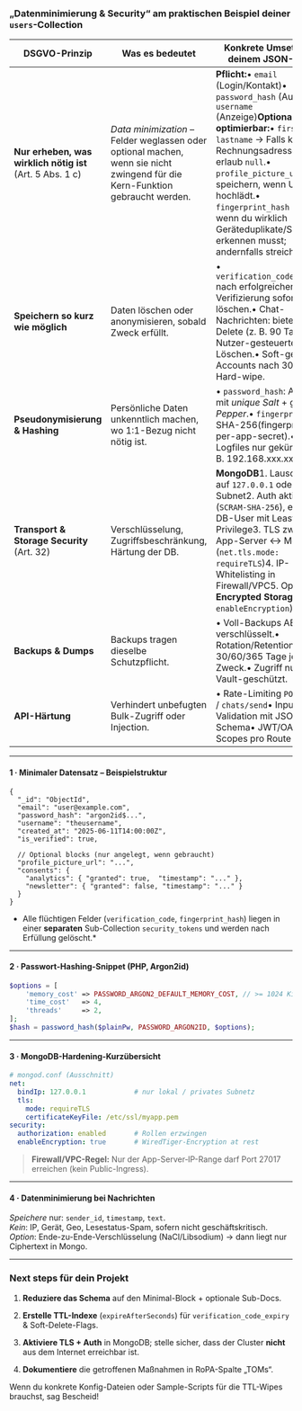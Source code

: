 ### „Datenminimierung & Security“ am praktischen Beispiel deiner `users`-Collection

| DSGVO-Prinzip                                             | Was es bedeutet                                                                                                              | Konkrete Umsetzung in **deinem** JSON-Modell                                                                                                                                                                                                                                                                                                                        |
| --------------------------------------------------------- | ---------------------------------------------------------------------------------------------------------------------------- | ------------------------------------------------------------------------------------------------------------------------------------------------------------------------------------------------------------------------------------------------------------------------------------------------------------------------------------------------------------------- |
| **Nur erheben, was wirklich nötig ist** (Art. 5 Abs. 1 c) | _Data minimization_ – Felder weglassen oder optional machen, wenn sie nicht zwingend für die Kern-Funktion gebraucht werden. | **Pflicht:**• `email` (Login/Kontakt)• `password_hash` (Auth)• `username` (Anzeige)**Optional/weg-optimierbar:**• `firstname`, `lastname` → Falls keine Rechnungs­adresse nötig, erlaub `null`.• `profile_picture_url` → nur speichern, wenn User hochlädt.• `fingerprint_hash` → nur, wenn du wirklich Geräteduplikate/SPAM erkennen musst; andernfalls streichen. |
| **Speichern so kurz wie möglich**                         | Daten löschen oder anonymisieren, sobald Zweck erfüllt.                                                                      | • `verification_code(_expiry)` nach erfolgreicher Verifizierung sofort löschen.• Chat-Nachrichten: biete Auto-Delete (z. B. 90 Tage) oder Nutzer-gesteuertes Löschen.• Soft-gelöschte Accounts nach 30 Tage Hard-wipe.                                                                                                                                              |
| **Pseudonymisierung & Hashing**                           | Persönliche Daten unkenntlich machen, wo 1:1-Bezug nicht nötig ist.                                                          | • `password_hash`: Argon2id mit _unique Salt_ + ggf. _Pepper_.• `fingerprint_hash`: SHA-256(fingerprint + per-app-secret).• In Logfiles nur gekürzte IP (z. B. 192.168.xxx.xxx).                                                                                                                                                                                    |
| **Transport & Storage Security** (Art. 32)                | Verschlüsselung, Zugriffsbeschränkung, Härtung der DB.                                                                       | **MongoDB**1. Lauscht **nur** auf `127.0.0.1` oder Private-Subnet2. Auth aktiviert (`SCRAM-SHA-256`), eigene DB-User mit Least-Privilege3. TLS zwischen App-Server ↔ Mongo (`net.tls.mode: requireTLS`)4. IP-Whitelisting in Firewall/VPC5. Optional: **Encrypted Storage** (`--enableEncryption`)                                                                  |
| **Backups & Dumps**                                       | Backups tragen dieselbe Schutzpflicht.                                                                                       | • Voll-Backups AES-256 verschlüsselt.• Rotation/Retention < 30/60/365 Tage je nach Zweck.• Zugriff nur Key-Vault-geschützt.                                                                                                                                                                                                                                         |
| **API-Härtung**                                           | Verhindert unbefugten Bulk-Zugriff oder Injection.                                                                           | • Rate-Limiting `POST /login` / `chats/send`• Input-Validation mit JSON-Schema• JWT/OAuth2-Scopes pro Route                                                                                                                                                                                                                                                         |

---

#### 1 · Minimaler Datensatz – Beispielstruktur

```jsonc
{
  "_id": "ObjectId",
  "email": "user@example.com",
  "password_hash": "argon2id$...",
  "username": "theusername",
  "created_at": "2025-06-11T14:00:00Z",
  "is_verified": true,

  // Optional blocks (nur angelegt, wenn gebraucht)
  "profile_picture_url": "...",
  "consents": {
    "analytics": { "granted": true,  "timestamp": "..." },
    "newsletter": { "granted": false, "timestamp": "..." }
  }
}
```

- Alle flüchtigen Felder (`verification_code`, `fingerprint_hash`) liegen in einer **separaten** Sub-Collection `security_tokens` und werden nach Erfüllung gelöscht.*
    

---

#### 2 · Passwort-Hashing-Snippet (PHP, Argon2id)

```php
$options = [
    'memory_cost' => PASSWORD_ARGON2_DEFAULT_MEMORY_COST, // >= 1024 KiB
    'time_cost'   => 4,
    'threads'     => 2,
];
$hash = password_hash($plainPw, PASSWORD_ARGON2ID, $options);
```

---

#### 3 · MongoDB-Hardening-Kurzübersicht

```yaml
# mongod.conf (Ausschnitt)
net:
  bindIp: 127.0.0.1            # nur lokal / privates Subnetz
  tls:
    mode: requireTLS
    certificateKeyFile: /etc/ssl/myapp.pem
security:
  authorization: enabled       # Rollen erzwingen
  enableEncryption: true       # WiredTiger-Encryption at rest
```

> **Firewall/VPC-Regel:** Nur der App-Server‐IP-Range darf Port 27017 erreichen (kein Public-Ingress).

---

#### 4 · Datenminimierung bei Nachrichten

_Speichere_ nur: `sender_id`, `timestamp`, `text`.  
_Kein_: IP, Gerät, Geo, Lesestatus-Spam, sofern nicht geschäftskritisch.  
_Option_: Ende-zu-Ende-Verschlüsselung (NaCl/Libsodium) → dann liegt nur Ciphertext in Mongo.

---

### Next steps für dein Projekt

1. **Reduziere das Schema** auf den Minimal-Block + optionale Sub-Docs.
    
2. **Erstelle TTL-Indexe** (`expireAfterSeconds`) für `verification_code_expiry` & Soft-Delete-Flags.
    
3. **Aktiviere TLS + Auth** in MongoDB; stelle sicher, dass der Cluster **nicht** aus dem Internet erreichbar ist.
    
4. **Dokumentiere** die getroffenen Maßnahmen in RoPA-Spalte „TOMs“.
    

Wenn du konkrete Konfig-Dateien oder Sample-Scripts für die TTL-Wipes brauchst, sag Bescheid!